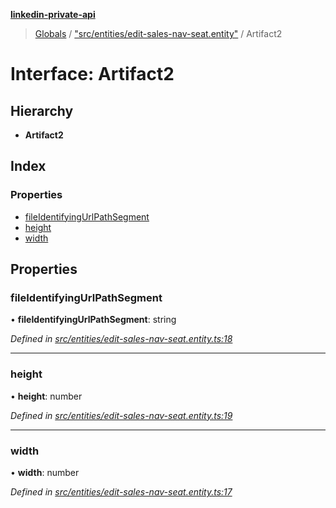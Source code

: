 **[linkedin-private-api](../README.md)**

> [Globals](../globals.md) / ["src/entities/edit-sales-nav-seat.entity"](../modules/_src_entities_edit_sales_nav_seat_entity_.md) / Artifact2

# Interface: Artifact2

## Hierarchy

* **Artifact2**

## Index

### Properties

* [fileIdentifyingUrlPathSegment](_src_entities_edit_sales_nav_seat_entity_.artifact2.md#fileidentifyingurlpathsegment)
* [height](_src_entities_edit_sales_nav_seat_entity_.artifact2.md#height)
* [width](_src_entities_edit_sales_nav_seat_entity_.artifact2.md#width)

## Properties

### fileIdentifyingUrlPathSegment

•  **fileIdentifyingUrlPathSegment**: string

*Defined in [src/entities/edit-sales-nav-seat.entity.ts:18](https://github.com/cosiall/linkedin-private-api/blob/803c213/src/entities/edit-sales-nav-seat.entity.ts#L18)*

___

### height

•  **height**: number

*Defined in [src/entities/edit-sales-nav-seat.entity.ts:19](https://github.com/cosiall/linkedin-private-api/blob/803c213/src/entities/edit-sales-nav-seat.entity.ts#L19)*

___

### width

•  **width**: number

*Defined in [src/entities/edit-sales-nav-seat.entity.ts:17](https://github.com/cosiall/linkedin-private-api/blob/803c213/src/entities/edit-sales-nav-seat.entity.ts#L17)*
